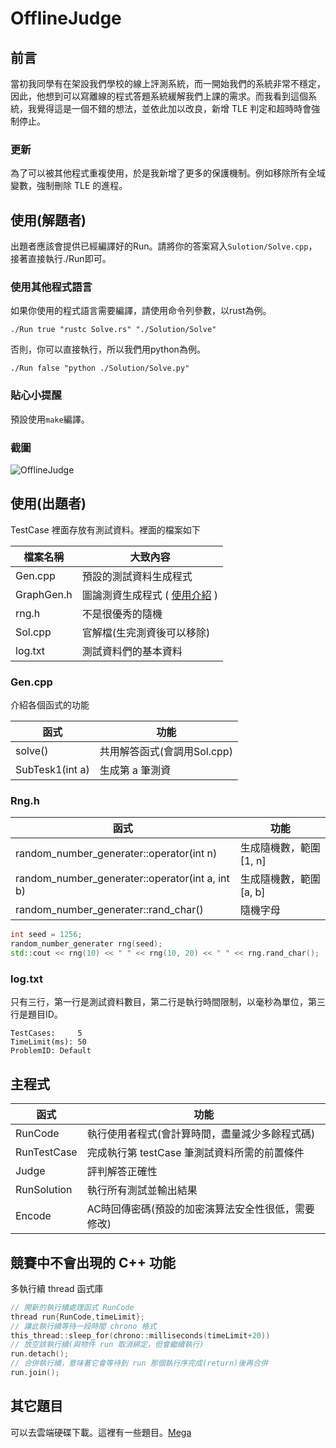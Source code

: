 # OfflineJudge

## 前言

當初我同學有在架設我們學校的線上評測系統，而一開始我們的系統非常不穩定，因此，他想到可以寫離線的程式答題系統緩解我們上課的需求。而我看到這個系統，我覺得這是一個不錯的想法，並依此加以改良，新增 TLE 判定和超時時會強制停止。

### 更新

為了可以被其他程式重複使用，於是我新增了更多的保護機制。例如移除所有全域變數，強制刪除 TLE 的進程。

## 使用(解題者)

出題者應該會提供已經編譯好的Run。請將你的答案寫入`Sulotion/Solve.cpp`，接著直接執行./Run即可。

### 使用其他程式語言

如果你使用的程式語言需要編譯，請使用命令列參數，以rust為例。

```
./Run true "rustc Solve.rs" "./Solution/Solve"
```

否則，你可以直接執行，所以我們用python為例。

```
./Run false "python ./Solution/Solve.py"
```

### 貼心小提醒

預設使用`make`編譯。

### 截圖

<img src="https://live.staticflickr.com/65535/54417317278_df7ec42ab4_h.jpg" alt="OfflineJudge"/>

## 使用(出題者)

TestCase 裡面存放有測試資料。裡面的檔案如下

| 檔案名稱 | 大致內容 |
| --- | --- |
| Gen.cpp | 預設的測試資料生成程式 |
| GraphGen.h | 圖論測資生成程式 ( [使用介紹](https://mtmatt.page/misc/the-test-case-builder-of-graph-theory/) ) |
| rng.h | 不是很優秀的隨機 |
| Sol.cpp | 官解檔(生完測資後可以移除) |
| log.txt | 測試資料們的基本資料 |

### Gen.cpp

介紹各個函式的功能

| 函式 | 功能 |
| --- | --- |
| solve() | 共用解答函式(會調用Sol.cpp) |
| SubTesk1(int a) | 生成第 a 筆測資 |

### Rng.h

| 函式 | 功能 |
| --- | --- |
| random_number_generater::operator(int n) | 生成隨機數，範圍 [1, n] |
| random_number_generater::operator(int a, int b) | 生成隨機數，範圍 [a, b] |
| random_number_generater::rand_char() | 隨機字母 |

```cpp
int seed = 1256;
random_number_generater rng(seed);
std::cout << rng(10) << " " << rng(10, 20) << " " << rng.rand_char();
```

### log.txt

只有三行，第一行是測試資料數目，第二行是執行時間限制，以毫秒為單位，第三行是題目ID。

```
TestCases:     5
TimeLimit(ms): 50
ProblemID: Default
```

## 主程式

| 函式 | 功能 |
| --- | --- |
| RunCode | 執行使用者程式(會計算時間，盡量減少多餘程式碼) |
| RunTestCase | 完成執行第 testCase 筆測試資料所需的前置條件 |
| Judge | 評判解答正確性 |
| RunSolution | 執行所有測試並輸出結果 |
| Encode | AC時回傳密碼(預設的加密演算法安全性很低，需要修改) |

## 競賽中不會出現的 C++ 功能

多執行續 thread 函式庫

```cpp
// 開新的執行續處理函式 RunCode
thread run{RunCode,timeLimit};
// 讓此執行續等待一段時間 chrono 格式
this_thread::sleep_for(chrono::milliseconds(timeLimit+20))
// 放空該執行續(與物件 run 取消綁定，但會繼續執行)
run.detach();
// 合併執行續，意味著它會等待到 run 那個執行序完成(return)後再合併
run.join();
```

## 其它題目

可以去雲端硬碟下載。這裡有一些題目。[Mega](https://mega.nz/folder/HgdU3J4A#NjDnWXqIS6Ov_hDGnrbtkA)
